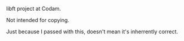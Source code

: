 libft project at Codam.

Not intended for copying.

Just because I passed with this, doesn't mean it's inherrently correct.
